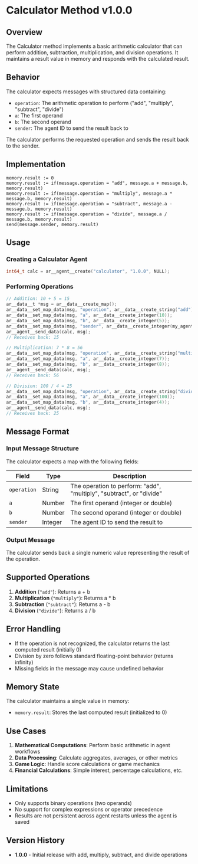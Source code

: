 # Calculator Method v1.0.0

## Overview

The Calculator method implements a basic arithmetic calculator that can perform addition, subtraction, multiplication, and division operations. It maintains a result value in memory and responds with the calculated result.

## Behavior

The calculator expects messages with structured data containing:
- `operation`: The arithmetic operation to perform ("add", "multiply", "subtract", "divide")
- `a`: The first operand
- `b`: The second operand
- `sender`: The agent ID to send the result back to

The calculator performs the requested operation and sends the result back to the sender.

## Implementation

```
memory.result := 0
memory.result := if(message.operation = "add", message.a + message.b, memory.result)
memory.result := if(message.operation = "multiply", message.a * message.b, memory.result)
memory.result := if(message.operation = "subtract", message.a - message.b, memory.result)
memory.result := if(message.operation = "divide", message.a / message.b, memory.result)
send(message.sender, memory.result)
```

## Usage

### Creating a Calculator Agent

```c
int64_t calc = ar__agent__create("calculator", "1.0.0", NULL);
```

### Performing Operations

```c
// Addition: 10 + 5 = 15
ar__data__t *msg = ar__data__create_map();
ar__data__set_map_data(msg, "operation", ar__data__create_string("add"));
ar__data__set_map_data(msg, "a", ar__data__create_integer(10));
ar__data__set_map_data(msg, "b", ar__data__create_integer(5));
ar__data__set_map_data(msg, "sender", ar__data__create_integer(my_agent_id));
ar__agent__send_data(calc, msg);
// Receives back: 15

// Multiplication: 7 * 8 = 56
ar__data__set_map_data(msg, "operation", ar__data__create_string("multiply"));
ar__data__set_map_data(msg, "a", ar__data__create_integer(7));
ar__data__set_map_data(msg, "b", ar__data__create_integer(8));
ar__agent__send_data(calc, msg);
// Receives back: 56

// Division: 100 / 4 = 25
ar__data__set_map_data(msg, "operation", ar__data__create_string("divide"));
ar__data__set_map_data(msg, "a", ar__data__create_integer(100));
ar__data__set_map_data(msg, "b", ar__data__create_integer(4));
ar__agent__send_data(calc, msg);
// Receives back: 25
```

## Message Format

### Input Message Structure

The calculator expects a map with the following fields:

| Field | Type | Description |
|-------|------|-------------|
| `operation` | String | The operation to perform: "add", "multiply", "subtract", or "divide" |
| `a` | Number | The first operand (integer or double) |
| `b` | Number | The second operand (integer or double) |
| `sender` | Integer | The agent ID to send the result to |

### Output Message

The calculator sends back a single numeric value representing the result of the operation.

## Supported Operations

1. **Addition** (`"add"`): Returns a + b
2. **Multiplication** (`"multiply"`): Returns a * b  
3. **Subtraction** (`"subtract"`): Returns a - b
4. **Division** (`"divide"`): Returns a / b

## Error Handling

- If the operation is not recognized, the calculator returns the last computed result (initially 0)
- Division by zero follows standard floating-point behavior (returns infinity)
- Missing fields in the message may cause undefined behavior

## Memory State

The calculator maintains a single value in memory:
- `memory.result`: Stores the last computed result (initialized to 0)

## Use Cases

1. **Mathematical Computations**: Perform basic arithmetic in agent workflows
2. **Data Processing**: Calculate aggregates, averages, or other metrics
3. **Game Logic**: Handle score calculations or game mechanics
4. **Financial Calculations**: Simple interest, percentage calculations, etc.

## Limitations

- Only supports binary operations (two operands)
- No support for complex expressions or operator precedence
- Results are not persistent across agent restarts unless the agent is saved

## Version History

- **1.0.0** - Initial release with add, multiply, subtract, and divide operations